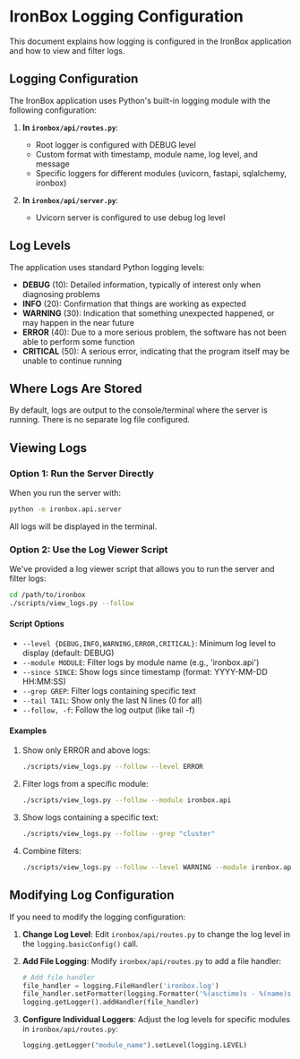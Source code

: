 # IronBox Logging Configuration

This document explains how logging is configured in the IronBox application and how to view and filter logs.

## Logging Configuration

The IronBox application uses Python's built-in logging module with the following configuration:

1. **In `ironbox/api/routes.py`**:
   - Root logger is configured with DEBUG level
   - Custom format with timestamp, module name, log level, and message
   - Specific loggers for different modules (uvicorn, fastapi, sqlalchemy, ironbox)

2. **In `ironbox/api/server.py`**:
   - Uvicorn server is configured to use debug log level

## Log Levels

The application uses standard Python logging levels:

- **DEBUG** (10): Detailed information, typically of interest only when diagnosing problems
- **INFO** (20): Confirmation that things are working as expected
- **WARNING** (30): Indication that something unexpected happened, or may happen in the near future
- **ERROR** (40): Due to a more serious problem, the software has not been able to perform some function
- **CRITICAL** (50): A serious error, indicating that the program itself may be unable to continue running

## Where Logs Are Stored

By default, logs are output to the console/terminal where the server is running. There is no separate log file configured.

## Viewing Logs

### Option 1: Run the Server Directly

When you run the server with:

```bash
python -m ironbox.api.server
```

All logs will be displayed in the terminal.

### Option 2: Use the Log Viewer Script

We've provided a log viewer script that allows you to run the server and filter logs:

```bash
cd /path/to/ironbox
./scripts/view_logs.py --follow
```

#### Script Options

- `--level {DEBUG,INFO,WARNING,ERROR,CRITICAL}`: Minimum log level to display (default: DEBUG)
- `--module MODULE`: Filter logs by module name (e.g., 'ironbox.api')
- `--since SINCE`: Show logs since timestamp (format: YYYY-MM-DD HH:MM:SS)
- `--grep GREP`: Filter logs containing specific text
- `--tail TAIL`: Show only the last N lines (0 for all)
- `--follow, -f`: Follow the log output (like tail -f)

#### Examples

1. Show only ERROR and above logs:
   ```bash
   ./scripts/view_logs.py --follow --level ERROR
   ```

2. Filter logs from a specific module:
   ```bash
   ./scripts/view_logs.py --follow --module ironbox.api
   ```

3. Show logs containing a specific text:
   ```bash
   ./scripts/view_logs.py --follow --grep "cluster"
   ```

4. Combine filters:
   ```bash
   ./scripts/view_logs.py --follow --level WARNING --module ironbox.api --grep "error"
   ```

## Modifying Log Configuration

If you need to modify the logging configuration:

1. **Change Log Level**: Edit `ironbox/api/routes.py` to change the log level in the `logging.basicConfig()` call.

2. **Add File Logging**: Modify `ironbox/api/routes.py` to add a file handler:

   ```python
   # Add file handler
   file_handler = logging.FileHandler('ironbox.log')
   file_handler.setFormatter(logging.Formatter('%(asctime)s - %(name)s - %(levelname)s - %(message)s'))
   logging.getLogger().addHandler(file_handler)
   ```

3. **Configure Individual Loggers**: Adjust the log levels for specific modules in `ironbox/api/routes.py`:

   ```python
   logging.getLogger("module_name").setLevel(logging.LEVEL)
   ```
